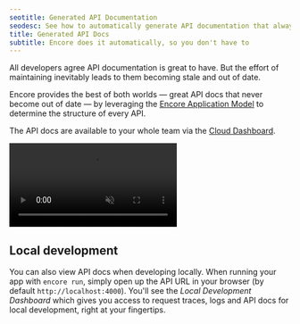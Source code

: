```yaml
---
seotitle: Generated API Documentation
seodesc: See how to automatically generate API documentation that always stays up to date and in sync.
title: Generated API Docs
subtitle: Encore does it automatically, so you don't have to
---
```


All developers agree API documentation is great to have.
But the effort of maintaining inevitably leads to them becoming stale and out of date.

Encore provides the best of both worlds &mdash; great API docs that never become out of date &mdash;
by leveraging the [Encore Application Model](/docs/introduction#meet-the-encore-application-model) to determine the structure of every API.

The API docs are available to your whole team via the [Cloud Dashboard](https://app.encore.dev).

<video autoPlay playsInline loop controls muted className="w-full h-full">
	<source src="/assets/docs/apidocs.mp4" className="w-full h-full" type="video/mp4" />
</video>

## Local development

You can also view API docs when developing locally.
When running your app with `encore run`, simply open up the API URL in your browser (by default `http://localhost:4000`).
You'll see the *Local Development Dashboard* which gives you access to
request traces, logs and API docs for local development, right at your fingertips.